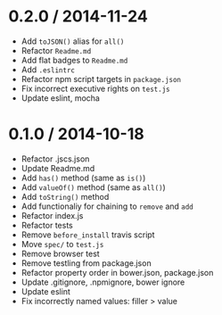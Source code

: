 
0.2.0 / 2014-11-24
==================

 * Add `toJSON()` alias for `all()`
 * Refactor `Readme.md`
 * Add flat badges to `Readme.md`
 * Add `.eslintrc`
 * Refactor npm script targets in `package.json`
 * Fix incorrect executive rights on `test.js`
 * Update eslint, mocha

0.1.0 / 2014-10-18
==================

 * Refactor .jscs.json
 * Update Readme.md
 * Add `has()` method (same as `is()`)
 * Add `valueOf()` method (same as `all()`)
 * Add `toString()` method
 * Add functionaliy for chaining to `remove` and `add`
 * Refactor index.js
 * Refactor tests
 * Remove `before_install` travis script
 * Move `spec/` to `test.js`
 * Remove browser test
 * Remove testling from package.json
 * Refactor property order in bower.json, package.json
 * Update .gitignore, .npmignore, bower ignore
 * Update eslint
 * Fix incorrectly named values: filler > value
